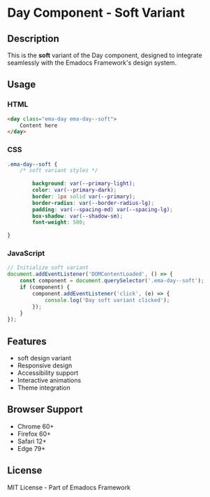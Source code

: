 # Day Component - Soft Variant

## Description
This is the **soft** variant of the Day component, designed to integrate seamlessly with the Emadocs Framework's design system.

## Usage

### HTML
```html
<day class="ema-day ema-day--soft">
    Content here
</day>
```

### CSS
```css
.ema-day--soft {
    /* soft variant styles */
    
        background: var(--primary-light);
        color: var(--primary-dark);
        border: 1px solid var(--primary);
        border-radius: var(--border-radius-lg);
        padding: var(--spacing-md) var(--spacing-lg);
        box-shadow: var(--shadow-sm);
        font-weight: 500;
    
}
```

### JavaScript
```javascript
// Initialize soft variant
document.addEventListener('DOMContentLoaded', () => {
    const component = document.querySelector('.ema-day--soft');
    if (component) {
        component.addEventListener('click', (e) => {
            console.log('Day soft variant clicked');
        });
    }
});
```

## Features
- soft design variant
- Responsive design
- Accessibility support
- Interactive animations
- Theme integration

## Browser Support
- Chrome 60+
- Firefox 60+
- Safari 12+
- Edge 79+

## License
MIT License - Part of Emadocs Framework
